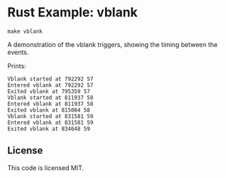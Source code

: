 # Rust Example: vblank

`make vblank`

A demonstration of the vblank triggers, showing the timing between the events.

Prints:
```
Vblank started at 792292 57
Entered vblank at 792292 57
Exited vblank at 795359 57
Vblank started at 811937 58
Entered vblank at 811937 58
Exited vblank at 815004 58
Vblank started at 831581 59
Entered vblank at 831581 59
Exited vblank at 834648 59
```

## License

This code is licensed MIT.